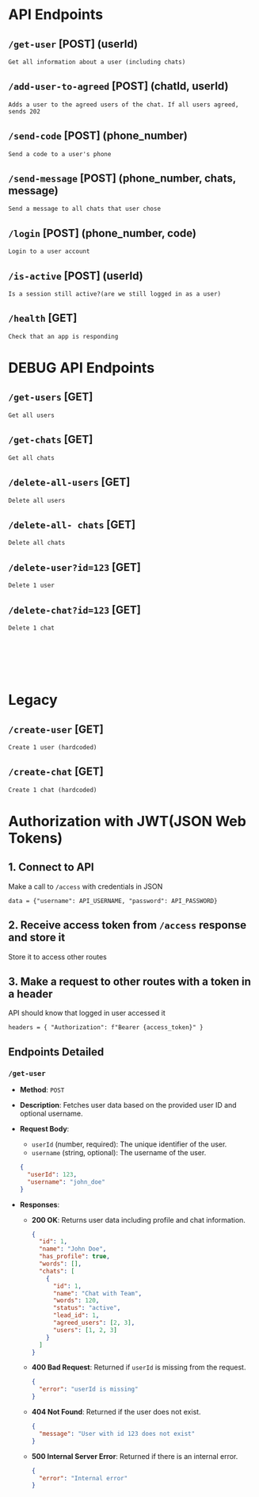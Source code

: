 # API Endpoints

## `/get-user` [POST] (userId)

```
Get all information about a user (including chats)
```

## `/add-user-to-agreed` [POST] (chatId, userId)

```
Adds a user to the agreed users of the chat. If all users agreed, sends 202
```

## `/send-code` [POST] (phone_number)

```
Send a code to a user's phone
```

## `/send-message` [POST] (phone_number, chats, message)

```
Send a message to all chats that user chose
```

## `/login` [POST] (phone_number, code)

```
Login to a user account
```

## `/is-active` [POST] (userId)

```
Is a session still active?(are we still logged in as a user)
```

## `/health` [GET]

```
Check that an app is responding
```

# DEBUG API Endpoints

## `/get-users` [GET]

```
Get all users
```

## `/get-chats` [GET]

```
Get all chats
```

## `/delete-all-users` [GET]

```
Delete all users
```

## `/delete-all- chats` [GET]

```
Delete all chats
```

## `/delete-user?id=123` [GET]

```
Delete 1 user
```

## `/delete-chat?id=123` [GET]

```
Delete 1 chat
```

<br>
<br>
<br>
<br>

# Legacy

## `/create-user` [GET]

```
Create 1 user (hardcoded)
```

## `/create-chat` [GET]

```
Create 1 chat (hardcoded)
```

# Authorization with JWT(JSON Web Tokens)

## 1. Connect to API

Make a call to `/access` with credentials in JSON

```
data = {"username": API_USERNAME, "password": API_PASSWORD}
```

## 2. Receive access token from `/access` response and store it

Store it to access other routes

## 3. Make a request to other routes with a token in a header

API should know that logged in user accessed it

```
headers = { "Authorization": f"Bearer {access_token}" }
```

## Endpoints Detailed

### `/get-user`

- **Method**: `POST`
- **Description**: Fetches user data based on the provided user ID and optional username.
- **Request Body**:

  - `userId` (number, required): The unique identifier of the user.
  - `username` (string, optional): The username of the user.

  ```json
  {
    "userId": 123,
    "username": "john_doe"
  }
  ```

- **Responses**:
  - **200 OK**: Returns user data including profile and chat information.
    ```json
    {
      "id": 1,
      "name": "John Doe",
      "has_profile": true,
      "words": [],
      "chats": [
        {
          "id": 1,
          "name": "Chat with Team",
          "words": 120,
          "status": "active",
          "lead_id": 1,
          "agreed_users": [2, 3],
          "users": [1, 2, 3]
        }
      ]
    }
    ```
  - **400 Bad Request**: Returned if `userId` is missing from the request.
    ```json
    {
      "error": "userId is missing"
    }
    ```
  - **404 Not Found**: Returned if the user does not exist.
    ```json
    {
      "message": "User with id 123 does not exist"
    }
    ```
  - **500 Internal Server Error**: Returned if there is an internal error.
    ```json
    {
      "error": "Internal error"
    }
    ```
